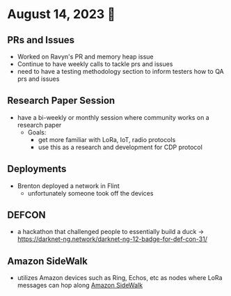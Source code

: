 # August 14, 2023 :duck:

## PRs and Issues
* Worked on Ravyn's PR and memory heap issue
* Continue to have weekly calls to tackle prs and issues
* need to have a testing methodology section to inform testers how to QA prs and issues

## Research Paper Session
* have a bi-weekly or monthly session where community works on a research paper
  * Goals:
    * get more familiar with LoRa, IoT, radio protocols
    * use this as a research and development for CDP protocol

## Deployments
* Brenton deployed a network in Flint 
  * unfortunately someone took off the devices

## DEFCON
* a hackathon that challenged people to essentially build a duck -> https://darknet-ng.network/darknet-ng-12-badge-for-def-con-31/

## Amazon SideWalk
* utilizes Amazon devices such as Ring, Echos, etc as nodes where LoRa messages can hop along [Amazon SideWalk](https://docs.aws.amazon.com/iot/latest/developerguide/amazon-sidewalk-overview.html)
